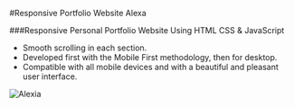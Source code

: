 #Responsive Portfolio Website Alexa

###Responsive Personal Portfolio Website Using HTML CSS & JavaScript
- Smooth scrolling in each section.
- Developed first with the Mobile First methodology, then for desktop.
- Compatible with all mobile devices and with a beautiful and pleasant user interface.



![Alexia](https://github.com/Alexa-alexia/Portfolio/assets/55977301/9b4a0e11-40ea-473e-9207-a4bad7749cb3)
